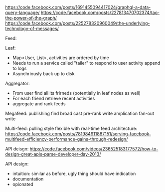 https://code.facebook.com/posts/1691455094417024/graphql-a-data-query-language/
https://code.facebook.com/posts/227813470702374/tao-the-power-of-the-graph/
https://code.facebook.com/posts/225278320960049/the-underlying-technology-of-messages/

Feed:

Leaf:
* Map<User, List<Activities>>, activities are ordered by time
* Needs to run a service called "tailer" to respond to user activity append to logs
* Asynchriously back up to disk

Aggregator:
* From user find all its frirneds (potentially in leaf nodes as well)
* For each friend retrieve recent activities
* aggregate and rank feeds

Megafeed: publishing find broad cast pre-rank
    write amplication
    fan-out write


Multi-feed: pulling style
    flexible with real-time
feed architecture:
https://code.facebook.com/posts/781984911887151/serving-facebook-multifeed-efficiency-performance-gains-through-redesign/

API deisgn:
https://code.facebook.com/videos/236525183177572/how-to-design-great-apis-parse-developer-day-2013/


API design:
* intuition: similar as before, ugly thing should have indication
* documentation
* opionated
